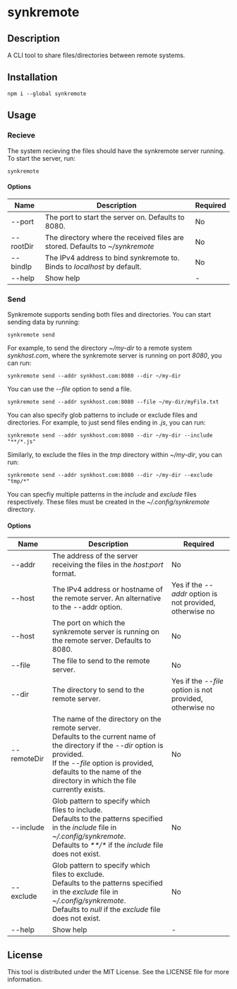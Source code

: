 # synkremote

## Description

A CLI tool to share files/directories between remote systems.

## Installation

    npm i --global synkremote

## Usage

### Recieve

The system recieving the files should have the synkremote server running. To start the server, run:


    synkremote


#### Options

| Name      | Description                                                                   | Required                 |
|-----------|-------------------------------------------------------------------------------|--------------------------|
| --port    | The port to start the server on. Defaults to 8080.                            | No |
| --rootDir | The directory where the received files are stored. Defaults to *~/synkremote* | No | 
| --bindIp  | The IPv4 address to bind synkremote to. Binds to *localhost* by default.      | No |
| --help    | Show help                                                                     | -  |

### Send

Synkremote supports sending both files and directories. You can start sending data by running:

    synkremote send

For example, to send the directory *~/my-dir* to a remote system *synkhost.com*, where the synkremote server is running on port *8080*, you can run:

    synkremote send --addr synkhost.com:8080 --dir ~/my-dir

You can use the *--file* option to send a file.

    synkremote send --addr synkhost.com:8080 --file ~/my-dir/myFile.txt

You can also specify glob patterns to include or exclude files and directories. For example, to just send files ending in *.js*, you can run:

    synkremote send --addr synkhost.com:8080 --dir ~/my-dir --include "**/*.js"

Similarly, to exclude the files in the *tmp* directory within *~/my-dir*, you can run:

    synkremote send --addr synkhost.com:8080 --dir ~/my-dir --exclude "tmp/*"

You can specfiy multiple patterns in the *include* and *exclude* files respectively. These files must be created in the *~/.config/synkremote* directory.


#### Options

| Name      | Description                                                                                  | Required                 |
|------------|---------------------------------------------------------------------------------------------|--------------------------|
| --addr     | The address of the server receiving the files in the *host:port* format.                    | No |
| --host     | The IPv4 address or hostname of the remote server. An alternative to the --addr option.     | Yes if the *--addr* option is not provided, otherwise no|
| --host     | The port on which the synkremote server is running on the remote server. Defaults to 8080.  | No | 
| --file     | The file to send to the remote server.                                                      | No |
| --dir      | The directory to send to the remote server.                                                 | Yes if the *--file* option is not provided, otherwise no|
| --remoteDir| The name of the directory on the remote server. <br/> Defaults to the current name of the directory if the *--dir* option is provided. <br/> If the *--file* option is provided, defaults to the name of the directory in which the file currently exists.         | No |
| --include  | Glob pattern to specify which files to include. <br/> Defaults to the patterns specified in  the *include* file in *~/.config/synkremote*. <br/> Defaults to *\*\*/\** if the *include* file does not exist.                                                | No |
| --exclude  | Glob pattern to specify which files to exclude. <br/> Defaults to the patterns specified in  the *exclude* file in *~/.config/synkremote*. <br/> Defaults to *null* if the *exclude* file does not exist.                                                   | No |
| --help     | Show help                                                                                   | -  |


## License  

This tool is distributed under the MIT License. See the LICENSE file for more information.